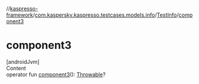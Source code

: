 //[kaspresso-framework](../../index.md)/[com.kaspersky.kaspresso.testcases.models.info](../index.md)/[TestInfo](index.md)/[component3](component3.md)



# component3  
[androidJvm]  
Content  
operator fun [component3](component3.md)(): [Throwable](https://kotlinlang.org/api/latest/jvm/stdlib/kotlin/-throwable/index.html)?  



